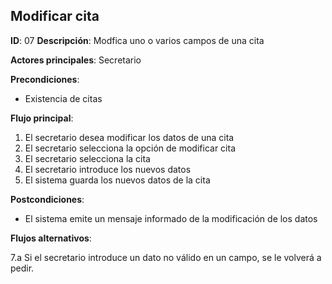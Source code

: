 ## Modificar cita

**ID**: 07
**Descripción**: Modfica uno o varios campos de una cita

**Actores principales**: Secretario

**Precondiciones**:
* Existencia de citas

**Flujo principal**:
1. El secretario desea modificar los datos de una cita
2. El secretario selecciona la opción de modificar cita
3. El secretario selecciona la cita
4. El secretario introduce los nuevos datos
5. El sistema guarda los nuevos datos de la cita

**Postcondiciones**:

* El sistema emite un mensaje informado de la modificación de los datos

**Flujos alternativos**:

7.a Si el secretario introduce un dato no válido en un campo, se le volverá a pedir.
